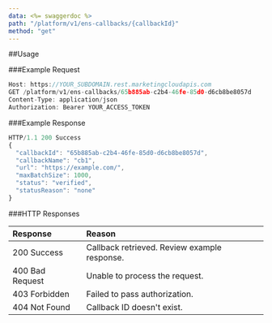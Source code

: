 ```yaml
---
data: <%= swaggerdoc %>
path: "/platform/v1/ens-callbacks/{callbackId}"
method: "get"
---
```

##Usage

###Example Request
```js
Host: https://YOUR_SUBDOMAIN.rest.marketingcloudapis.com
GET /platform/v1/ens-callbacks/65b885ab-c2b4-46fe-85d0-d6cb8be8057d
Content-Type: application/json
Authorization: Bearer YOUR_ACCESS_TOKEN
```

###Example Response
```js
HTTP/1.1 200 Success
{
  "callbackId": "65b885ab-c2b4-46fe-85d0-d6cb8be8057d",
  "callbackName": "cb1",
  "url": "https://example.com/",
  "maxBatchSize": 1000,
  "status": "verified",
  "statusReason": "none"
}
```

###HTTP Responses
<table class="table table-hover">
<thead align="left">
<tr>
<th>Response</th>
<th>Reason</th>
</tr>
</thead>
<tbody>
<tr>
<td>200 Success</td>
<td>Callback retrieved. Review example response.</td>
</tr>
<tr>
<td>400 Bad Request</td>
<td>Unable to process the request.</td>
</tr>
<tr>
<td>403 Forbidden</td>
<td>Failed to pass authorization.</td>
</tr>
<tr>
<td>404 Not Found</td>
<td>Callback ID doesn't exist.</td>
</tr>
</tbody>
</table>
